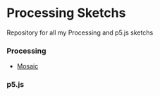 # Processing Sketchs

Repository for all my Processing and p5.js sketchs

### Processing

* [Mosaic](https://github.com/peterwest-1/Processing/tree/master/Mosiac)

### p5.js
